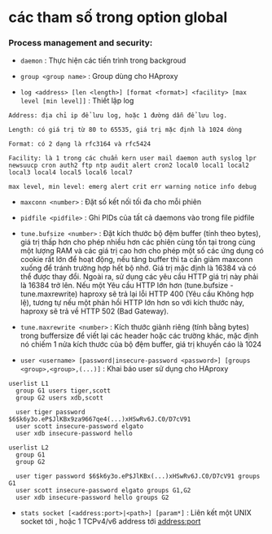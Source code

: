 # các tham số trong option global

### Process management and security:

- `daemon` : Thực hiện các tiến trình trong backgroud

- `group <group name>` : Group dùng cho HAproxy
  
- `log <address> [len <length>] [format <format>] <facility> [max level [min level]]` : Thiết lập log

```
Address: địa chỉ ip để lưu log, hoặc 1 đường dẫn để lưu log.
  
Length: có giá trị từ 80 to 65535, giá trị mặc định là 1024 dòng

Format: có 2 dạng là rfc3164 và rfc5424

Facility: là 1 trong các chuẩn kern user mail daemon auth syslog lpr newsuucp cron auth2 ftp ntp audit alert cron2 local0 local1 local2 local3 local4 local5 local6 local7

max level, min level: emerg alert crit err warning notice info debug
```

- `maxconn <number>` : Đặt số kết nối tối đa cho mỗi phiên 
  
- `pidfile <pidfile>` : Ghi PIDs của tất cả daemons vào trong file pidfile

- `tune.bufsize <number>` : Đặt kích thước bộ đệm buffer (tính theo bytes), giá trị thấp hơn cho phép nhiều hơn các phiên cùng tồn tại trong cùng một lượng RAM và các giá trị cao hơn cho phép một số các ứng dụng có cookie rất lớn để hoạt động, nếu tăng buffer thì ta cần giảm maxconn xuống để tránh trường hợp hết bộ nhớ. Giá trị mặc định là 16384 và có thể được thay đổi. Ngoài ra, sử dụng các yêu cầu HTTP  giá trị này phải là 16384 trở lên. Nếu một Yêu cầu HTTP lớn hơn (tune.bufsize - tune.maxrewrite) haproxy sẽ trả lại lỗi HTTP 400 (Yêu cầu Không hợp lệ), tương tự nếu một phản hồi HTTP lớn hơn so với kích thước này, haproxy sẽ trả về HTTP 502 (Bad Gateway).

- `tune.maxrewrite <number>` : Kích thước giành riêng (tính bằng bytes) trong buffersize để viết lại các header hoặc các trường khác, mặc định nó chiếm 1 nửa kích thước của bộ đệm buffer, giá trị khuyến cáo là 1024


- `user <username> [password|insecure-password <password>] [groups <group>,<group>,(...)]`  : Khai báo user sử dụng cho HAproxy

```
userlist L1
  group G1 users tiger,scott
  group G2 users xdb,scott

  user tiger password $6$k6y3o.eP$JlKBx9za9667qe4(...)xHSwRv6J.C0/D7cV91
  user scott insecure-password elgato
  user xdb insecure-password hello

userlist L2
  group G1
  group G2

  user tiger password $6$k6y3o.eP$JlKBx(...)xHSwRv6J.C0/D7cV91 groups G1
  user scott insecure-password elgato groups G1,G2
  user xdb insecure-password hello groups G2
```

- `stats socket [<address:port>|<path>] [param*]` : Liên kết một UNIX socket tới <path> , hoặc 1 TCPv4/v6 address tới <address:port>
